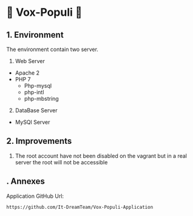 # :cake: Vox-Populi :cake:

## 1. Environment

The environment contain two server.

1. Web Server
  - Apache 2
  - PHP 7
    - Php-mysql
    - php-intl
    - php-mbstring
2. DataBase Server
  - MySQl Server

## 2. Improvements

1. The root account have not been disabled on the vagrant but in a real server the root will not be accessible

## . Annexes

Application GitHub Url:

    https://github.com/It-DreamTeam/Vox-Populi-Application
